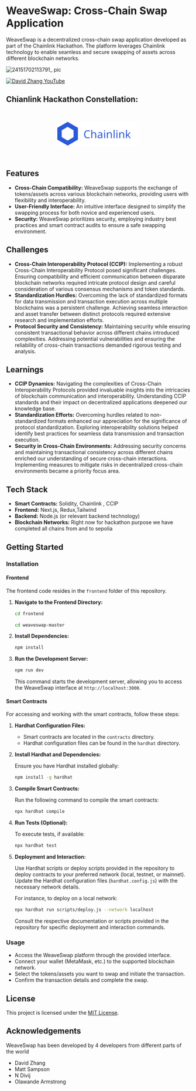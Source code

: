 # WeaveSwap: Cross-Chain Swap Application

WeaveSwap is a decentralized cross-chain swap application developed as part of the Chainlink Hackathon. The platform leverages Chainlink technology to enable seamless and secure swapping of assets across different blockchain networks.

![24151702113791_ pic](https://github.com/Solidityarchitect/WeaveSwap/assets/125990317/79e42cc3-5405-4465-844d-5d993b3a7456)

[![David Zhang YouTube](https://img.shields.io/badge/YouTube-FF0000?style=for-the-badge&logo=youtube&logoColor=white)](https://www.youtube.com/watch?v=WkyqA-yN4OU&t=2s)

## Chianlink Hackathon Constellation:
<br/>
<p align="center">
<a href="https://devpost.com/software/weaveswap?ref_content=user-portfolio&ref_feature=in_progress" target="_blank">
<img src="https://raw.githubusercontent.com/smartcontractkit/chainlink/develop/docs/logo-chainlink-blue.svg" width="225" alt="Chainlink logo">
</a>
</p>
<br/>

## Features

- **Cross-Chain Compatibility:** WeaveSwap supports the exchange of tokens/assets across various blockchain networks, providing users with flexibility and interoperability.
- **User-Friendly Interface:** An intuitive interface designed to simplify the swapping process for both novice and experienced users.
- **Security:** WeaveSwap prioritizes security, employing industry best practices and smart contract audits to ensure a safe swapping environment.

## Challenges

- **Cross-Chain Interoperability Protocol (CCIP):** Implementing a robust Cross-Chain Interoperability Protocol posed significant challenges. Ensuring compatibility and efficient communication between disparate blockchain networks required intricate protocol design and careful consideration of various consensus mechanisms and token standards.
- **Standardization Hurdles:** Overcoming the lack of standardized formats for data transmission and transaction execution across multiple blockchains was a persistent challenge. Achieving seamless interaction and asset transfer between distinct protocols required extensive research and implementation efforts.
- **Protocol Security and Consistency:** Maintaining security while ensuring consistent transactional behavior across different chains introduced complexities. Addressing potential vulnerabilities and ensuring the reliability of cross-chain transactions demanded rigorous testing and analysis.

## Learnings

- **CCIP Dynamics:** Navigating the complexities of Cross-Chain Interoperability Protocols provided invaluable insights into the intricacies of blockchain communication and interoperability. Understanding CCIP standards and their impact on decentralized applications deepened our knowledge base.
- **Standardization Efforts:** Overcoming hurdles related to non-standardized formats enhanced our appreciation for the significance of protocol standardization. Exploring interoperability solutions helped identify best practices for seamless data transmission and transaction execution.
- **Security in Cross-Chain Environments:** Addressing security concerns and maintaining transactional consistency across different chains enriched our understanding of secure cross-chain interactions. Implementing measures to mitigate risks in decentralized cross-chain environments became a priority focus area.

## Tech Stack

- **Smart Contracts:** Solidity, Chainlink , CCIP
- **Frontend:** Next.js, Redux,Tailwind
- **Backend:** Node.js (or relevant backend technology)
- **Blockchain Networks:** Right now for hackathon purpose we have completed all chains from and to sepolia

## Getting Started


### Installation

#### Frontend

The frontend code resides in the `frontend` folder of this repository.

1. **Navigate to the Frontend Directory:**

   ```bash
   cd frontend 
   ```

    ```bash
   cd weaveswap-master
   ```

2. **Install Dependencies:**

   ```bash
   npm install
   ```

3. **Run the Development Server:**

   ```bash
   npm run dev
   ```

   This command starts the development server, allowing you to access the WeaveSwap interface at `http://localhost:3000`.

#### Smart Contracts

For accessing and working with the smart contracts, follow these steps:

1. **Hardhat Configuration Files:**

   - Smart contracts are located in the `contracts` directory.
   - Hardhat configuration files can be found in the `hardhat` directory.

2. **Install Hardhat and Dependencies:**

   Ensure you have Hardhat installed globally:

   ```bash
   npm install -g hardhat
   ```

3. **Compile Smart Contracts:**

   Run the following command to compile the smart contracts:

   ```bash
   npx hardhat compile
   ```

4. **Run Tests (Optional):**

   To execute tests, if available:

   ```bash
   npx hardhat test
   ```

5. **Deployment and Interaction:**

   Use Hardhat scripts or deploy scripts provided in the repository to deploy contracts to your preferred network (local, testnet, or mainnet). Update the Hardhat configuration files (`hardhat.config.js`) with the necessary network details.

   For instance, to deploy on a local network:

   ```bash
   npx hardhat run scripts/deploy.js --network localhost
   ```

   Consult the respective documentation or scripts provided in the repository for specific deployment and interaction commands.

### Usage

- Access the WeaveSwap platform through the provided interface.
- Connect your wallet (MetaMask, etc.) to the supported blockchain network.
- Select the tokens/assets you want to swap and initiate the transaction.
- Confirm the transaction details and complete the swap.


## License

This project is licensed under the [MIT License](link-to-license).

## Acknowledgements

WeaveSwap has been developed by 4 developers from different parts of the world 
- David Zhang
- Matt Sampson
- N Divij
- Olawande Armstrong
